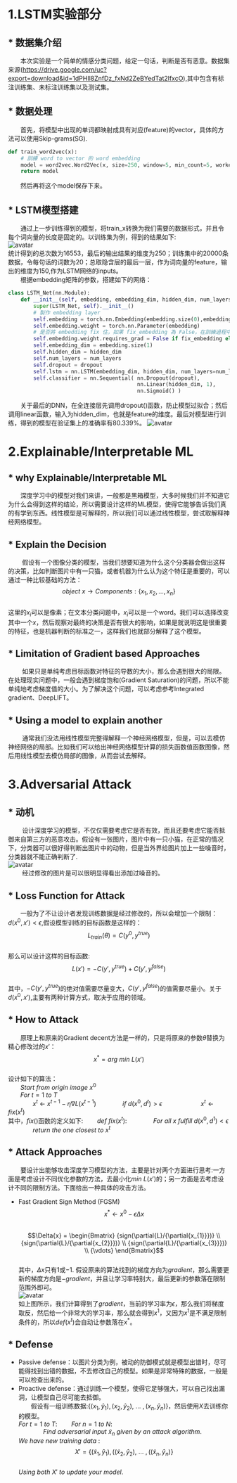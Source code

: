 # 1.LSTM实验部分  
## * 数据集介绍   
&emsp;&emsp;本次实验是一个简单的情感分类问题，给定一句话，判断是否有恶意。数据集来源(https://drive.google.com/uc?export=download&id=1dPHIl8ZnfDz_fxNd2ZeBYedTat2lfxcO),其中包含有标注训练集、未标注训练集以及测试集。
## * 数据处理 
&emsp;&emsp;首先，将模型中出现的单词都映射成具有对应(feature)的vector，具体的方法可以使用Skip-grams(SG).  
```python
def train_word2vec(x):
    # 訓練 word to vector 的 word embedding
    model = word2vec.Word2Vec(x, size=250, window=5, min_count=5, workers=12, iter=10, sg=1)
    return model
```
&emsp;&emsp;然后再将这个model保存下来。 
## * LSTM模型搭建   
&emsp;&emsp;通过上一步训练得到的模型，将train_x转换为我们需要的数据形式，并且令每个词向量的长度是固定的。以训练集为例，得到的结果如下:  
![avatar](E:/ML/ML-2020/images/第三次汇报/1.png)  
统计得到的总次数为16553，最后的输出结果的维度为250；训练集中的20000条数据，令每句话的词数为20；总取隐含层的最后一层，作为词向量的feature，输出的维度为150,作为LSTM网络的inputs。  
&emsp;&emsp;根据embedding矩阵的参数，搭建如下的网络：  
```python
class LSTM_Net(nn.Module):
    def __init__(self, embedding, embedding_dim, hidden_dim, num_layers, dropout=0.5, fix_embedding=True):
        super(LSTM_Net, self).__init__()
        # 製作 embedding layer
        self.embedding = torch.nn.Embedding(embedding.size(0),embedding.size(1))
        self.embedding.weight = torch.nn.Parameter(embedding)
        # 是否將 embedding fix 住，如果 fix_embedding 為 False，在訓練過程中，embedding 也會跟著被訓練
        self.embedding.weight.requires_grad = False if fix_embedding else True
        self.embedding_dim = embedding.size(1)
        self.hidden_dim = hidden_dim
        self.num_layers = num_layers
        self.dropout = dropout
        self.lstm = nn.LSTM(embedding_dim, hidden_dim, num_layers=num_layers, batch_first=True)
        self.classifier = nn.Sequential( nn.Dropout(dropout),
                                         nn.Linear(hidden_dim, 1),
                                         nn.Sigmoid() )
```
&emsp;&emsp;关于最后的DNN，在全连接层先调用dropout()函数，防止模型过拟合；然后调用linear函数，输入为hidden_dim，也就是feature的维度。最后对模型进行训练，得到的模型在验证集上的准确率有80.339%。
![avatar](E:/ML/ML-2020/images/第三次汇报/3.png)  
# 2.Explainable/Interpretable ML  
## * why Explainable/Interpretable ML  
&emsp;&emsp;深度学习中的模型对我们来讲，一般都是黑箱模型，大多时候我们并不知道它为什么会得到这样的结论，所以需要设计这样的ML模型，使得它能够告诉我们真的有学到东西。线性模型是可解释的，所以我们可以通过线性模型，尝试取解释神经网络模型。  
## * Explain the Decision 
&emsp;&emsp; 假设有一个图像分类的模型，当我们想要知道为什么这个分类器会做出这样的决策，比如判断图片中有一只猫，或者机器为什么认为这个特征是重要的，可以通过一种比较基础的方法：  
$$object\ x\rightarrow Components:\{x_{1},x_{2},\dots,x_{n}\}$$  
这里的$x_{i}$可以是像素；在文本分类问题中，$x_{i}$可以是一个word。我们可以选择改变其中一个$x$，然后观察对最终的决策是否有很大的影响，如果是就说明这是很重要的特征，也是机器判断的标准之一，这样我们也就部分解释了这个模型。
## * Limitation of Gradient based Approaches  
&emsp;&emsp; 如果只是单纯考虑目标函数对特征的导数的大小，那么会遇到很大的局限。在处理现实问题中，一般会遇到梯度饱和(Gradient Saturation)的问题，所以不能单纯地考虑梯度值的大小。为了解决这个问题，可以考虑参考Integrated gradient、DeepLIFT。
## * Using a model to explain another  
&emsp;&emsp; 通常我们没法用线性模型完整得解释一个神经网络模型，但是，可以去模仿神经网络的局部。比如我们可以给出神经网络模型计算的损失函数值函数图像，然后用线性模型去模仿局部的图像，从而尝试去解释。
# 3.Adversarial Attack  
## * 动机  
&emsp;&emsp; 设计深度学习的模型，不仅仅需要考虑它是否有效，而且还要考虑它能否抵御来自第三方的恶意攻击。假设有一张图片，图片中有一只小猫，在正常的情况下，分类器可以很好得判断出图片中的动物，但是当外界给图片加上一些噪音时，分类器就不能正确判断了.  
![avatar](E:/ML/ML-2020/images/第三次汇报/2.png)   
&emsp;&emsp; 经过修改的图片是可以很明显得看出添加过噪音的。
## * Loss Function for Attack 
&emsp;&emsp;一般为了不让设计者发现训练数据是经过修改的，所以会增加一个限制：$d(x^{0},x') < \epsilon$,假设模型训练的目标函数是这样的：  
$$L_{train}(\theta) = C(y^{0},y^{true})$$  
那么可以设计这样的目标函数:  
$$L(x') = -C(y',y^{true}) + C(y',y^{false})$$  
其中，$-C(y',y^{true})$的绝对值需要尽量变大，$C(y',y^{false})$的值需要尽量小。关于$d(x^{0},x')$,主要有两种计算方式，取决于应用的领域。
## * How to Attack  
&emsp;&emsp;原理上和原来的Gradient decent方法是一样的，只是将原来的参数$\theta$替换为精心修改过的$x'$：  
$$x^{*} = arg \ min \ L(x')$$  
设计如下的算法：  
&emsp;&emsp;$Start \ from \ origin \ image \ x^{0}$  
&emsp;&emsp;$For \ t = 1 \ to \ T$  
&emsp;&emsp;&emsp;&emsp;$x^{t}\ \leftarrow\ x^{t-1} - {\eta}{\nabla}L(x^{t-1})$
&emsp;&emsp;&emsp;&emsp;$if \ d(x^{0},d^{t})>\epsilon$
&emsp;&emsp;&emsp;&emsp;&emsp;&emsp;$x^{t}\leftarrow{fix(x^{t})}$  
其中，$fix()$函数的定义如下: 
&emsp;&emsp;$def \ fix(x^{t})$:
&emsp;&emsp;&emsp;&emsp;$For \ all \ x \ fulfill \ d(x^{0},d^{1})<\epsilon$  
&emsp;&emsp;&emsp;&emsp;$return \ the \ one \ closest \ to \ x^{t}$
## * Attack Approaches  
&emsp;&emsp;要设计出能够攻击深度学习模型的方法，主要是针对两个方面进行思考:一方面是考虑设计不同优化参数的方法，去最小化$min\ L(x')$的；另一方面是去考虑设计不同的限制方法。下面给出一种具体的攻击方法。  
* Fast Gradient Sign Method (FGSM)
$$x^{*}\leftarrow{x^{0}} - \epsilon{\Delta{x}}$$  
$$\Delta{x} = \begin{Bmatrix} {sign(\partial{L}/{\partial{x_{1}}})} \\  {sign(\partial{L}/{\partial{x_{2}}})} \\ {sign(\partial{L}/{\partial{x_{3}}})} \\ {\vdots} \end{Bmatrix}$$  
其中，$\Delta{x}$只有$1$或$-1$. 假设原来的算法找到的梯度方向为$gradient$，那么需要更新的梯度方向是$-gradient$，并且让学习率特别大，最后更新的参数落在限制范围外即可。  
![avatar](E:/ML/ML-2020/images/第三次汇报/4.png)  
如上图所示，我们计算得到了$gradient$，当前的学习率为$\epsilon$，那么我们将梯度取反，然后给一个非常大的学习率，那么就会得到$x^{1}$，又因为$x^{1}$是不满足限制条件的，所以$def(x^{t})$会自动让参数落在$x^{*}$。
## * Defense  
*  Passive defense：以图片分类为例，被动的防御模式就是模型出错时，尽可能得找到出错的数据，不去修改自己的模型。如果是非常特殊的数据，一般是可以检查出来的。  
*  Proactive defense：通过训练一个模型，使得它足够强大，可以自己找出漏洞，让模型自己尽可能去抵御。  
&emsp;&emsp;假设有一组训练数据:$\{ {(x_{1},\hat{y}_{1}), (x_{2},\hat{y}_{2}),\ {\dots}\ ,(x_{n},\hat{y}_{n})} \}$，然后使用$X$去训练你的模型。  
$For {\ } t=1{\ }to{\ }T:$
&emsp;&emsp;$For {\ } n=1{\ }to{\ }N:$  
&emsp;&emsp;&emsp;&emsp;$Find{\ }adversarial{\ }input{\ }{\widetilde{x}_{n}} {\ } given {\ }by{\ }an{\ }attack{\ }algorithm.$  
$We{\ }have{\ }new{\ }training{\ }data{\ }$: 
$$X'=\{(\widetilde{x}_{1},\hat{y}_{1}),((\widetilde{x}_{2},\hat{y}_{2}),{\ }{\dots}{\ },((\widetilde{x}_{n},\hat{y}_{n})\}$$  
$Using{\ }both{\ }X'{\ }to{\ }update{\ }your{\ }model.$  


